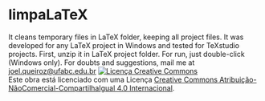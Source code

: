 # limpaLaTeX
It cleans temporary files in LaTeX folder, keeping all project files. 
It was developed for any LaTeX project in Windows and tested for TeXstudio projects. 
First, unzip it in LaTeX project folder. For run, just double-click (Windows only). 
For doubts and suggestions, mail me at joel.queiroz@ufabc.edu.br
<a rel="license" href="http://creativecommons.org/licenses/by-nc-sa/4.0/"><img alt="Licença Creative Commons" style="border-width:0" src="https://i.creativecommons.org/l/by-nc-sa/4.0/88x31.png" /></a><br />Este obra está licenciado com uma Licença <a rel="license" href="http://creativecommons.org/licenses/by-nc-sa/4.0/">Creative Commons Atribuição-NãoComercial-CompartilhaIgual 4.0 Internacional</a>.
